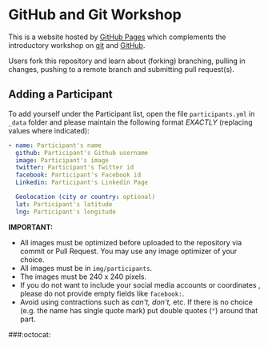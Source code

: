 # GitHub and Git Workshop
This is a website hosted by [GitHub Pages](https://pages.github.com) which complements the introductory workshop on [git](https://git-scm.com/) and [GitHub](https://github.com).

Users fork this repository and learn about (forking) branching, pulling in changes, pushing to a remote branch and submitting pull request(s).

## Adding a Participant
To add yourself under the Participant list, open the file `participants.yml` in `_data` folder and please maintain the following format *EXACTLY* (replacing values where indicated):

```yaml
- name: Participant's name
  github: Participant's Github username
  image: Participant's image
  twitter: Participant's Twitter id
  facebook: Participant's Facebook id
  Linkedin: Participant's Linkedin Page

  Geolocation (city or country: optional)
  lat: Participant's latitude
  lng: Participant's longitude
```
**IMPORTANT:**
- All images must be optimized before uploaded to the repository via commit or Pull Request. You may use any image optimizer of your choice.
- All images must be in `img/participants`.
- The images must be 240 x 240 pixels.
- If you do not want to include your social media accounts or coordinates , please do not provide empty fields like `facebook:`.
- Avoid using contractions such as *can't, don't,* etc. If there is no choice (e.g. the name has single quote mark) put double quotes (`"`) around that part.

###:octocat: